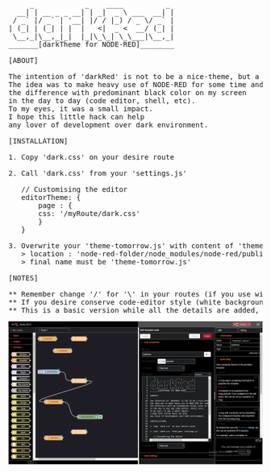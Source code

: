 <pre>
     _            _    ____          _
  __| | __ _ _ __| | _|  _ \ ___  __| |
 / _` |/ _` | '__| |/ / |_) / _ \/ _` |
| (_| | (_| | |  |   <|  _ <  __/ (_| |
 \__,_|\__,_|_|  |_|\_\_| \_\___|\__,_|
_______[darkTheme for NODE-RED]________

[ABOUT]
    
The intention of 'darkRed' is not to be a nice-theme, but a practical-theme.
The idea was to make heavy use of NODE-RED for some time and feel
the difference with predominant black color on my screen
in the day to day (code editor, shell, etc).
To my eyes, it was a small impact.
I hope this little hack can help
any lover of development over dark environment.

[INSTALLATION]
   
1. Copy 'dark.css' on your desire route

2. Call 'dark.css' from your 'settings.js'

   // Customising the editor
   editorTheme: {
       page : {
       css: '/myRoute/dark.css'
       } 
   }

3. Overwrite your 'theme-tomorrow.js' with content of 'theme-tomorrow-mod.js'
   > location : 'node-red-folder/node_modules/node-red/public/vendor/ace/theme-tomorrow.js'
   > final name must be 'theme-tomorrow.js'

[NOTES]

** Remember change '/' for '\' in your routes (if you use windows os)
** If you desire conserve code-editor style (white background, etc) simply omit step 3.
** This is a basic version while all the details are added, I'm sorry.
</pre>
<img src="./screenshot_darkred.png">  

